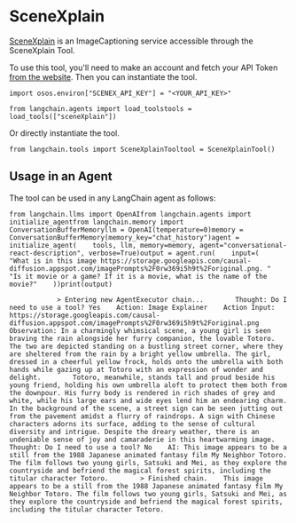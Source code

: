 SceneXplain
===========

[SceneXplain](https://scenex.jina.ai/) is an ImageCaptioning service accessible through the SceneXplain Tool.

To use this tool, you'll need to make an account and fetch your API Token [from the website](https://scenex.jina.ai/api). Then you can instantiate the tool.

    import osos.environ["SCENEX_API_KEY"] = "<YOUR_API_KEY>"

    from langchain.agents import load_toolstools = load_tools(["sceneXplain"])

Or directly instantiate the tool.

    from langchain.tools import SceneXplainTooltool = SceneXplainTool()

Usage in an Agent[​](#usage-in-an-agent "Direct link to Usage in an Agent")
---------------------------------------------------------------------------

The tool can be used in any LangChain agent as follows:

    from langchain.llms import OpenAIfrom langchain.agents import initialize_agentfrom langchain.memory import ConversationBufferMemoryllm = OpenAI(temperature=0)memory = ConversationBufferMemory(memory_key="chat_history")agent = initialize_agent(    tools, llm, memory=memory, agent="conversational-react-description", verbose=True)output = agent.run(    input=(        "What is in this image https://storage.googleapis.com/causal-diffusion.appspot.com/imagePrompts%2F0rw369i5h9t%2Foriginal.png. "        "Is it movie or a game? If it is a movie, what is the name of the movie?"    ))print(output)

                > Entering new AgentExecutor chain...        Thought: Do I need to use a tool? Yes    Action: Image Explainer    Action Input: https://storage.googleapis.com/causal-diffusion.appspot.com/imagePrompts%2F0rw369i5h9t%2Foriginal.png    Observation: In a charmingly whimsical scene, a young girl is seen braving the rain alongside her furry companion, the lovable Totoro. The two are depicted standing on a bustling street corner, where they are sheltered from the rain by a bright yellow umbrella. The girl, dressed in a cheerful yellow frock, holds onto the umbrella with both hands while gazing up at Totoro with an expression of wonder and delight.        Totoro, meanwhile, stands tall and proud beside his young friend, holding his own umbrella aloft to protect them both from the downpour. His furry body is rendered in rich shades of grey and white, while his large ears and wide eyes lend him an endearing charm.        In the background of the scene, a street sign can be seen jutting out from the pavement amidst a flurry of raindrops. A sign with Chinese characters adorns its surface, adding to the sense of cultural diversity and intrigue. Despite the dreary weather, there is an undeniable sense of joy and camaraderie in this heartwarming image.    Thought: Do I need to use a tool? No    AI: This image appears to be a still from the 1988 Japanese animated fantasy film My Neighbor Totoro. The film follows two young girls, Satsuki and Mei, as they explore the countryside and befriend the magical forest spirits, including the titular character Totoro.        > Finished chain.    This image appears to be a still from the 1988 Japanese animated fantasy film My Neighbor Totoro. The film follows two young girls, Satsuki and Mei, as they explore the countryside and befriend the magical forest spirits, including the titular character Totoro.